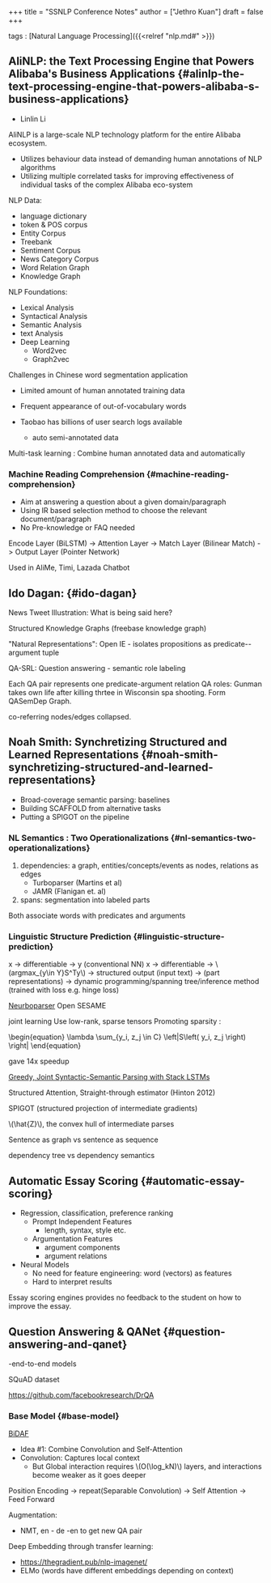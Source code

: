 +++
title = "SSNLP Conference Notes"
author = ["Jethro Kuan"]
draft = false
+++

tags
: [Natural Language Processing]({{<relref "nlp.md#" >}})


## AliNLP: the Text Processing Engine that Powers Alibaba's Business Applications {#alinlp-the-text-processing-engine-that-powers-alibaba-s-business-applications}

-   Linlin Li

AliNLP is a large-scale NLP technology platform for the entire Alibaba
ecosystem.

-   Utilizes behaviour data instead of demanding human annotations of
    NLP algorithms
-   Utilizing multiple correlated tasks for improving effectiveness of
    individual tasks of the complex Alibaba eco-system

NLP Data:

-   language dictionary
-   token & POS corpus
-   Entity Corpus
-   Treebank
-   Sentiment Corpus
-   News Category Corpus
-   Word Relation Graph
-   Knowledge Graph

NLP Foundations:

-   Lexical Analysis
-   Syntactical Analysis
-   Semantic Analysis
-   text Analysis
-   Deep Learning
    -   Word2vec
    -   Graph2vec

Challenges in Chinese word segmentation application

-   Limited amount of human annotated training data
-   Frequent appearance of out-of-vocabulary words

-   Taobao has billions of user search logs available
    -   auto semi-annotated data

Multi-task learning : Combine human annotated data and automatically


### Machine Reading Comprehension {#machine-reading-comprehension}

-   Aim at answering a question about a given domain/paragraph
-   Using IR based selection method to choose the relevant document/paragraph
-   No Pre-knowledge or FAQ needed

Encode Layer (BiLSTM) -> Attention Layer -> Match Layer (Bilinear
Match) -> Output Layer (Pointer Network)

Used in AliMe, Timi, Lazada Chatbot


## Ido Dagan: {#ido-dagan}

News Tweet Illustration: What is being said here?

Structured Knowledge Graphs (freebase knowledge graph)

"Natural Representations": Open IE - isolates propositions as
predicate--argument tuple

QA-SRL: Question answering - semantic role labeling

Each QA pair represents one predicate-argument relation
QA roles: Gunman takes own life after killing thrtee in Wisconsin spa
shooting. Form QASemDep Graph.

co-referring nodes/edges collapsed.


## Noah Smith: Synchretizing Structured and Learned Representations {#noah-smith-synchretizing-structured-and-learned-representations}

-   Broad-coverage semantic parsing: baselines
-   Building SCAFFOLD from alternative tasks
-   Putting a SPIGOT on the pipeline


### NL Semantics : Two Operationalizations {#nl-semantics-two-operationalizations}

1.  dependencies: a graph, entities/concepts/events as nodes,
    relations as edges
    -   Turboparser (Martins et al)
    -   JAMR (Flanigan et. al)
2.  spans: segmentation into labeled parts

Both associate words with predicates and arguments


### Linguistic Structure Prediction {#linguistic-structure-prediction}

x -> differentiable -> y (conventional NN)
x -> differentiable -> \\(argmax\_{y\in Y}S^Ty\\) -> structured output
(input text) -> (part representations) -> dynamic programming/spanning
tree/inference method (trained with loss e.g. hinge loss)

[Neurboparser](https://github.com/Noahs-ARK/NeurboParser)
Open SESAME

joint learning
Use low-rank, sparse tensors
Promoting sparsity :

\begin{equation}
  \lambda \sum\_{y\_i, z\_j \in C} \left|S\left( y\_i, z\_j \right) \right|
\end{equation}

gave 14x speedup

[Greedy, Joint Syntactic-Semantic Parsing with Stack LSTMs](https://arxiv.org/abs/1606.08954)

Structured Attention, Straight-through estimator (Hinton 2012)

SPIGOT (structured projection of intermediate gradients)

\\(\hat{Z}\\), the convex hull of intermediate parses

Sentence as graph vs sentence as sequence

dependency tree vs dependency semantics


## Automatic Essay Scoring {#automatic-essay-scoring}

-   Regression, classification, preference ranking
    -   Prompt Independent Features
        -   length, syntax, style etc.
    -   Argumentation Features
        -   argument components
        -   argument relations
-   Neural Models
    -   No need for feature engineering: word (vectors) as features
    -   Hard to interpret results

Essay scoring engines provides no feedback to the student on how to
improve the essay.


## Question Answering & QANet {#question-answering-and-qanet}

-end-to-end models

SQuAD dataset

<https://github.com/facebookresearch/DrQA>


### Base Model {#base-model}

[BiDAF](https://allenai.github.io/bi-att-flow/)

-   Idea #1: Combine Convolution and Self-Attention
-   Convolution: Captures local context
    -   But Global interaction requires \\(O(\log\_kN)\\) layers, and
        interactions become weaker as it goes deeper

Position Encoding -> repeat(Separable Convolution) -> Self Attention
-> Feed Forward

Augmentation:

-   NMT, en - de -en  to get new QA pair

Deep Embedding through transfer learning:

-   <https://thegradient.pub/nlp-imagenet/>
-   ELMo (words have different embeddings depending on context)
